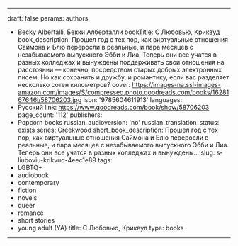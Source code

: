 ---
draft: false
params:
  authors:
  - Becky Albertalli, Бекки Алберталли
  bookTitle: С Любовью, Криквуд
  book_description: Прошел год с тех пор, как виртуальные отношения Саймона и Блю
    переросли в реальные, и пара месяцев с незабываемого выпускного Эбби и Лиа. Теперь
    они все учатся в разных колледжах и вынуждены поддерживать свои отношения на расстоянии
    — конечно, посредством старых добрых электронных писем. Но как сохранить и дружбу,
    и романтику, если вас разделяет несколько сотен километров?
  cover: https://images-na.ssl-images-amazon.com/images/S/compressed.photo.goodreads.com/books/1628167646i/58706203.jpg
  isbn: '9785604611913'
  languages:
  - Русский
  link: https://www.goodreads.com/book/show/58706203
  page_count: '112'
  publishers:
  - Popcorn books
  russian_audioversion: 'no'
  russian_translation_status: exists
  series: Creekwood
  short_book_description: Прошел год с тех пор, как виртуальные отношения Саймона
    и Блю переросли в реальные, и пара месяцев с незабываемого выпускного Эбби и Лиа.
    Теперь они все учатся в разных колледжах и вынуждены...
  slug: s-liuboviu-krikvud-4eec1e89
  tags:
  - LGBTQ+
  - audiobook
  - contemporary
  - fiction
  - novels
  - queer
  - romance
  - short stories
  - young adult (YA)
title: С Любовью, Криквуд
type: books
------
